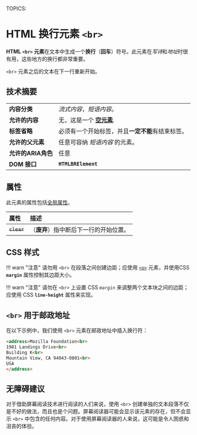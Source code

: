TOPICS: <br>

# HTML 换行元素 `<br>`

**HTML `<br>` 元素**在文本中生成一个**换行**（**回车**）符号。此元素在*写诗*和*地址*时很有用，这些地方的换行都非常重要。

`<br>` 元素之后的文本在下一行重新开始。

## 技术摘要

|  |  |
| :-- | :-- |
| **内容分类** | *流式内容*，*短语内容*。 |
| **允许的内容** | 无，这是一个 **[空元素](/zh-hans/webfrontend/empty_element)**. |
| **标签省略** | 必须有一个开始标签，并且**一定不能**有结束标签。|
| **允许的父元素** | 任意可容纳 *短语内容* 的元素。 |
| **允许的ARIA角色** | 任意 |
| **DOM 接口** | **`HTMLBRElement`** |

## 属性

此元素的属性包括[全局属性](/zh-hans/webfrontend/HTML_Global_Attributes)。

| 属性 | 描述 |
| :-- | :-- |
| ~~`clear`~~ | （**废弃**）指中断后下一行的开始位置。|

## CSS 样式

!!! warn "注意"
    请勿用 `<br>` 在段落之间创建边距；应使用 *[`<p>`](/en/webfrontend/<p>)* 元素，并使用CSS **`margin`** 属性控制其边距大小。

!!! warn "注意"
    请勿在 `<br>` 上设置 CSS *`margin`* 来调整两个文本块之间的边距；应使用 CSS **`line-height`** 属性来实现。

## `<br>` 用于邮政地址

在以下示例中，我们使用 `<br>` 元素在邮政地址中插入换行符：

```html
<address>Mozilla Foundation<br>
1981 Landings Drive<br>
Building K<br>
Mountain View, CA 94043-0801<br>
USA
</address>
```

## 无障碍建议

对于借助屏幕阅读技术进行阅读的人们来说，使用 `<br>` 创建单独的文本段落不仅是不好的做法，而且也是个问题。屏幕阅读器可能会显示该元素的存在，但不会显示 `<br>` 中包含的任何内容。对于使用屏幕阅读器的人来说，这可能是令人困惑和沮丧的体验。
